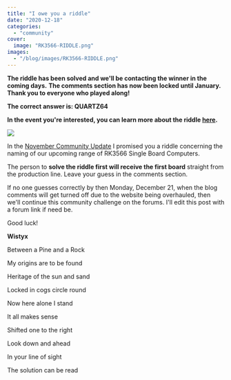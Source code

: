 ```yaml
---
title: "I owe you a riddle"
date: "2020-12-18"
categories: 
  - "community"
cover: 
  image: "RK3566-RIDDLE.png"
images:
  - "/blog/images/RK3566-RIDDLE.png"
---
```


**The riddle has been solved and we'll be contacting the winner in the coming days.** **The comments section has now been locked until January. Thank you to everyone who played along!**

**The correct answer is: QUARTZ64**

**In the event you're interested, you can learn more about the riddle [here](https://forum.pine64.org/showthread.php?tid=12585).**

![](/blog/images/RK3566-RIDDLE.png)

In the [November Community Update](https://www.pine64.org/2020/11/15/november-update-kde-pinephone-ce-and-a-peek-into-the-future/) I promised you a riddle concerning the naming of our upcoming range of RK3566 Single Board Computers.

The person to **solve the riddle first will receive the first board** straight from the production line. Leave your guess in the comments section.

If no one guesses correctly by then Monday, December 21, when the blog comments will get turned off due to the website being overhauled, then we'll continue this community challenge on the forums. I'll edit this post with a forum link if need be.

Good luck!

**Wistyx**

Between a Pine and a Rock

My origins are to be found

Heritage of the sun and sand

Locked in cogs circle round

Now here alone I stand

It all makes sense

Shifted one to the right

Look down and ahead

In your line of sight

The solution can be read
